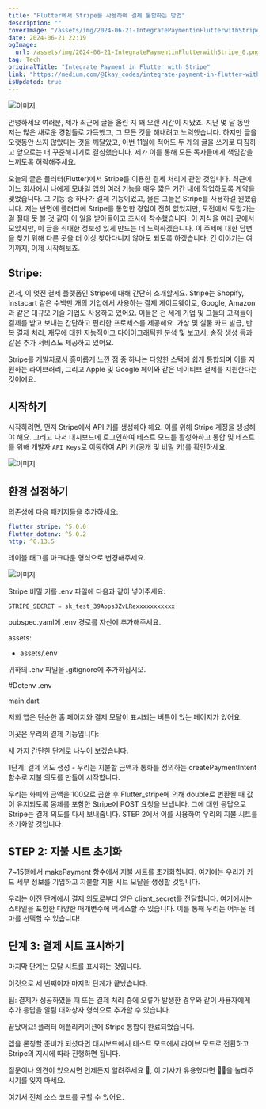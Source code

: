 ```yaml
---
title: "Flutter에서 Stripe를 사용하여 결제 통합하는 방법"
description: ""
coverImage: "/assets/img/2024-06-21-IntegratePaymentinFlutterwithStripe_0.png"
date: 2024-06-21 22:19
ogImage: 
  url: /assets/img/2024-06-21-IntegratePaymentinFlutterwithStripe_0.png
tag: Tech
originalTitle: "Integrate Payment in Flutter with Stripe"
link: "https://medium.com/@Ikay_codes/integrate-payment-in-flutter-with-stripe-13e96fdc2e9e"
isUpdated: true
---
```






![이미지](/assets/img/2024-06-21-IntegratePaymentinFlutterwithStripe_0.png)

안녕하세요 여러분, 제가 최근에 글을 올린 지 꽤 오랜 시간이 지났죠. 지난 몇 달 동안 저는 많은 새로운 경험들로 가득했고, 그 모든 것을 해내려고 노력했습니다. 하지만 글을 오랫동안 쓰지 않았다는 것을 깨달았고, 이번 11월에 적어도 두 개의 글을 쓰기로 다짐하고 앞으로는 더 꾸준해지기로 결심했습니다. 제가 이를 통해 모든 독자들에게 책임감을 느끼도록 허락해주세요.

오늘의 글은 플러터(Flutter)에서 Stripe를 이용한 결제 처리에 관한 것입니다. 최근에 어느 회사에서 나에게 모바일 앱의 여러 기능을 매우 짧은 기간 내에 작업하도록 계약을 맺었습니다. 그 기능 중 하나가 결제 기능이었고, 물론 그들은 Stripe를 사용하길 원했습니다. 저는 반면에 플러터에 Stripe를 통합한 경험이 전혀 없었지만, 도전에서 도망가는 걸 절대 못 볼 것 같아 이 일을 받아들이고 조사에 착수했습니다. 이 지식을 여러 곳에서 모았지만, 이 글을 최대한 정보성 있게 만드는 데 노력하겠습니다. 이 주제에 대한 답변을 찾기 위해 다른 곳을 더 이상 찾아다니지 않아도 되도록 하겠습니다. 긴 이야기는 여기까지, 이제 시작해보죠.

## Stripe:

<div class="content-ad"></div>

먼저, 이 멋진 결제 플랫폼인 Stripe에 대해 간단히 소개할게요. Stripe는 Shopify, Instacart 같은 수백만 개의 기업에서 사용하는 결제 게이트웨이로, Google, Amazon과 같은 대규모 기술 기업도 사용하고 있어요. 이들은 전 세계 기업 및 그들의 고객들이 결제를 받고 보내는 간단하고 편리한 프로세스를 제공해요. 가상 및 실물 카드 발급, 반복 결제 처리, 재무에 대한 지능적이고 다이어그래틱한 분석 및 보고서, 송장 생성 등과 같은 추가 서비스도 제공하고 있어요.

Stripe를 개발자로서 흥미롭게 느낀 점 중 하나는 다양한 스택에 쉽게 통합되며 이를 지원하는 라이브러리, 그리고 Apple 및 Google 페이와 같은 네이티브 결제를 지원한다는 것이에요.

## 시작하기

시작하려면, 먼저 Stripe에서 API 키를 생성해야 해요. 이를 위해 Stripe 계정을 생성해야 해요. 그러고 나서 대시보드에 로그인하여 테스트 모드를 활성화하고 통합 및 테스트를 위해 개발자 `API Keys`로 이동하여 API 키(공개 및 비밀 키)를 확인하세요.

<div class="content-ad"></div>


![이미지](/assets/img/2024-06-21-IntegratePaymentinFlutterwithStripe_1.png)

## 환경 설정하기

의존성에 다음 패키지들을 추가하세요:

```yaml
flutter_stripe: ^5.0.0
flutter_dotenv: ^5.0.2
http: ^0.13.5
```

<div class="content-ad"></div>

테이블 태그를 마크다운 형식으로 변경해주세요.

<div class="content-ad"></div>


![이미지](/assets/img/2024-06-21-IntegratePaymentinFlutterwithStripe_2.png)

Stripe 비밀 키를 .env 파일에 다음과 같이 넣어주세요:

```js
STRIPE_SECRET = sk_test_39Aops3ZvLRexxxxxxxxxxx
```

pubspec.yaml에 .env 경로를 자산에 추가해주세요.


<div class="content-ad"></div>


assets:
- assets/.env


귀하의 .env 파일을 .gitignore에 추가하십시오.


#Dotenv
.env


main.dart


<div class="content-ad"></div>

저희 앱은 단순한 홈 페이지와 결제 모달이 표시되는 버튼이 있는 페이지가 있어요.

이곳은 우리의 결제 기능입니다:

세 가지 간단한 단계로 나누어 보겠습니다.

1단계: 결제 의도 생성 - 우리는 지불할 금액과 통화를 정의하는 createPaymentIntent 함수로 지불 의도를 만들어 시작합니다.

<div class="content-ad"></div>

우리는 화폐와 금액을 100으로 곱한 후 Flutter_stripe에 의해 double로 변환될 때 값이 유지되도록 몸체를 포함한 Stripe에 POST 요청을 보냅니다. 그에 대한 응답으로 Stripe는 결제 의도를 다시 보내줍니다. STEP 2에서 이를 사용하여 우리의 지불 시트를 초기화할 것입니다.

## STEP 2: 지불 시트 초기화

7~15행에서 makePayment 함수에서 지불 시트를 초기화합니다. 여기에는 우리가 카드 세부 정보를 기입하고 지불할 지불 시트 모달을 생성할 것입니다.

우리는 이전 단계에서 결제 의도로부터 얻은 client_secret를 전달합니다. 여기에서는 스타일을 포함한 다양한 매개변수에 액세스할 수 있습니다. 이를 통해 우리는 어두운 테마를 선택할 수 있습니다!

<div class="content-ad"></div>

## 단계 3: 결제 시트 표시하기

마지막 단계는 모달 시트를 표시하는 것입니다.

이것으로 세 번째이자 마지막 단계가 끝났습니다.

팁: 결제가 성공하였을 때 또는 결제 처리 중에 오류가 발생한 경우와 같이 사용자에게 추가 응답을 알림 대화상자 형식으로 추가할 수 있습니다.

<div class="content-ad"></div>

끝났어요! 플러터 애플리케이션에 Stripe 통합이 완료되었습니다.

앱을 론칭할 준비가 되셨다면 대시보드에서 테스트 모드에서 라이브 모드로 전환하고 Stripe의 지시에 따라 진행하면 됩니다.

질문이나 의견이 있으시면 언제든지 알려주세요 💬, 이 기사가 유용했다면 👏👏을 눌러주시기를 잊지 마세요.

여기서 전체 소스 코드를 구할 수 있어요.